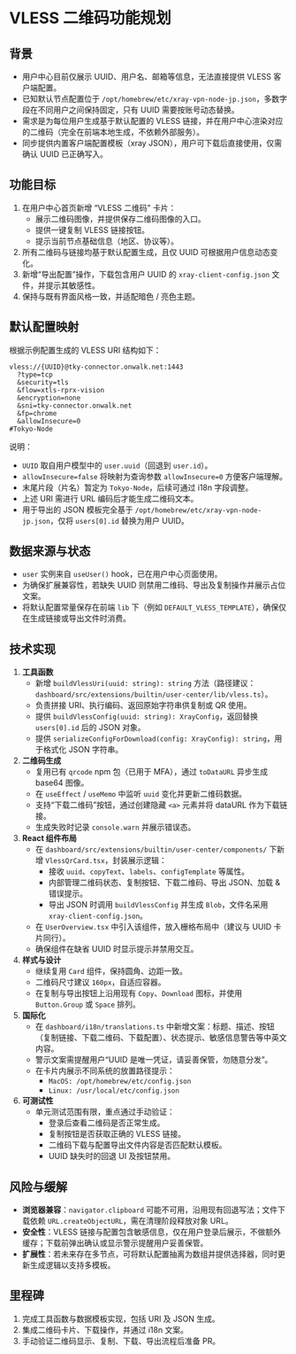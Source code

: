 # VLESS 二维码功能规划

## 背景
- 用户中心目前仅展示 UUID、用户名、邮箱等信息，无法直接提供 VLESS 客户端配置。
- 已知默认节点配置位于 `/opt/homebrew/etc/xray-vpn-node-jp.json`，多数字段在不同用户之间保持固定，只有 UUID 需要按账号动态替换。
- 需求是为每位用户生成基于默认配置的 VLESS 链接，并在用户中心渲染对应的二维码（完全在前端本地生成，不依赖外部服务）。
- 同步提供内置客户端配置模板（xray JSON），用户可下载后直接使用，仅需确认 UUID 已正确写入。

## 功能目标
1. 在用户中心首页新增 “VLESS 二维码” 卡片：
   - 展示二维码图像，并提供保存二维码图像的入口。
   - 提供一键复制 VLESS 链接按钮。
   - 提示当前节点基础信息（地区、协议等）。
2. 所有二维码与链接均基于默认配置生成，且仅 UUID 可根据用户信息动态变化。
3. 新增“导出配置”操作，下载包含用户 UUID 的 `xray-client-config.json` 文件，并提示其敏感性。
4. 保持与既有界面风格一致，并适配暗色 / 亮色主题。

## 默认配置映射
根据示例配置生成的 VLESS URI 结构如下：
```
vless://{UUID}@tky-connector.onwalk.net:1443
  ?type=tcp
  &security=tls
  &flow=xtls-rprx-vision
  &encryption=none
  &sni=tky-connector.onwalk.net
  &fp=chrome
  &allowInsecure=0
#Tokyo-Node
```
说明：
- `UUID` 取自用户模型中的 `user.uuid`（回退到 `user.id`）。
- `allowInsecure=false` 将映射为查询参数 `allowInsecure=0` 方便客户端理解。
- 末尾片段（片名）暂定为 `Tokyo-Node`，后续可通过 i18n 字段调整。
- 上述 URI 需进行 URL 编码后才能生成二维码文本。
- 用于导出的 JSON 模板完全基于 `/opt/homebrew/etc/xray-vpn-node-jp.json`，仅将 `users[0].id` 替换为用户 UUID。

## 数据来源与状态
- `user` 实例来自 `useUser()` hook，已在用户中心页面使用。
- 为确保扩展兼容性，若缺失 UUID 则禁用二维码、导出及复制操作并展示占位文案。
- 将默认配置常量保存在前端 `lib` 下（例如 `DEFAULT_VLESS_TEMPLATE`），确保仅在生成链接或导出文件时消费。

## 技术实现
1. **工具函数**
   - 新增 `buildVlessUri(uuid: string): string` 方法（路径建议：`dashboard/src/extensions/builtin/user-center/lib/vless.ts`）。
   - 负责拼接 URI、执行编码、返回原始字符串供复制或 QR 使用。
   - 提供 `buildVlessConfig(uuid: string): XrayConfig`，返回替换 `users[0].id` 后的 JSON 对象。
   - 提供 `serializeConfigForDownload(config: XrayConfig): string`，用于格式化 JSON 字符串。
2. **二维码生成**
   - 复用已有 `qrcode` npm 包（已用于 MFA），通过 `toDataURL` 异步生成 base64 图像。
   - 在 `useEffect` / `useMemo` 中监听 `uuid` 变化并更新二维码数据。
   - 支持“下载二维码”按钮，通过创建隐藏 `<a>` 元素并将 dataURL 作为下载链接。
   - 生成失败时记录 `console.warn` 并展示错误态。
3. **React 组件布局**
   - 在 `dashboard/src/extensions/builtin/user-center/components/` 下新增 `VlessQrCard.tsx`，封装展示逻辑：
     - 接收 `uuid`、`copyText`、`labels`、`configTemplate` 等属性。
     - 内部管理二维码状态、复制按钮、下载二维码、导出 JSON、加载 & 错误提示。
     - 导出 JSON 时调用 `buildVlessConfig` 并生成 `Blob`，文件名采用 `xray-client-config.json`。
   - 在 `UserOverview.tsx` 中引入该组件，放入栅格布局中（建议与 UUID 卡片同行）。
   - 确保组件在缺省 UUID 时显示提示并禁用交互。
4. **样式与设计**
   - 继续复用 `Card` 组件，保持圆角、边距一致。
   - 二维码尺寸建议 `160px`，自适应容器。
   - 在复制与导出按钮上沿用现有 `Copy`、`Download` 图标，并使用 `Button.Group` 或 `Space` 排列。
5. **国际化**
   - 在 `dashboard/i18n/translations.ts` 中新增文案：标题、描述、按钮（复制链接、下载二维码、下载配置）、状态提示、敏感信息警告等中英文内容。
   - 警示文案需提醒用户“UUID 是唯一凭证，请妥善保管，勿随意分发”。
   - 在卡片内展示不同系统的放置路径提示：
     - `MacOS: /opt/homebrew/etc/config.json`
     - `Linux: /usr/local/etc/config.json`
6. **可测试性**
   - 单元测试范围有限，重点通过手动验证：
     - 登录后查看二维码是否正常生成。
     - 复制按钮是否获取正确的 VLESS 链接。
     - 二维码下载与配置导出文件内容是否匹配默认模板。
     - UUID 缺失时的回退 UI 及按钮禁用。

## 风险与缓解
- **浏览器兼容**：`navigator.clipboard` 可能不可用，沿用现有回退写法；文件下载依赖 `URL.createObjectURL`，需在清理阶段释放对象 URL。
- **安全性**：VLESS 链接与配置包含敏感信息，仅在用户登录后展示，不做额外缓存；下载前弹出确认或显示警示提醒用户妥善保管。
- **扩展性**：若未来存在多节点，可将默认配置抽离为数组并提供选择器，同时更新生成逻辑以支持多模板。

## 里程碑
1. 完成工具函数与数据模板实现，包括 URI 及 JSON 生成。
2. 集成二维码卡片、下载操作，并通过 i18n 文案。
3. 手动验证二维码显示、复制、下载、导出流程后准备 PR。
